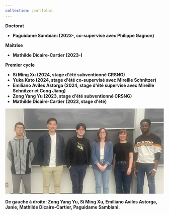 ```yaml
---
collection: portfolio
---
```

 
<b>Doctorat<b/>
* Paguidame Sambiani (2023-, co-supervisé avec Philippe Gagnon)

<b>Maîtrise<b/>
* Mathilde Dicaire-Cartier (2023-)

<b>Premier cycle<b/>
* Si Ming Xu (2024, stage d'été subventionné CRSNG)
* Yuka Kato (2024, stage d'été co-supervisé avec Mireille Schnitzer)
* Emiliano Aviles Astorga (2024, stage d'été supervisé avec Mireille Schnitzer et Cong Jiang)
* Zong Yang Yu (2023, stage d'été subventionné CRSNG)
* Mathilde Dicaire-Cartier (2023, stage d'été)


![Book logo](/images/grouppic.jpg)

De gauche à droite: Zong Yang Yu, Si Ming Xu, Emiliano Aviles Astorga, Janie, Mathilde Dicaire-Cartier, Paguidame Sambiani.

